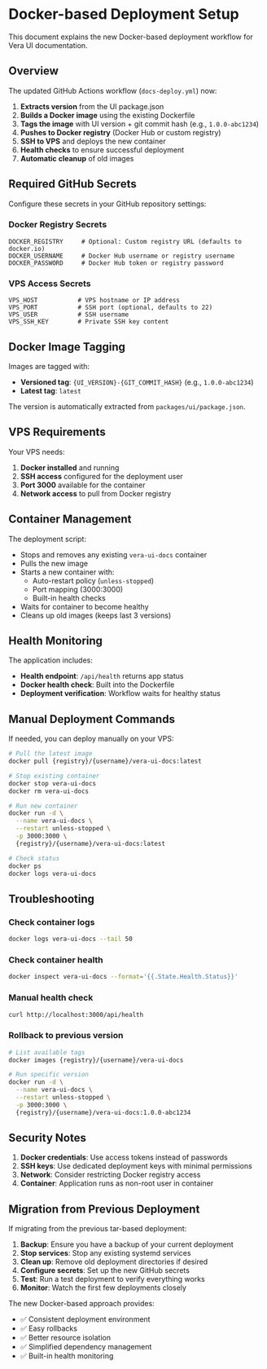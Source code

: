 # Docker-based Deployment Setup

This document explains the new Docker-based deployment workflow for Vera UI documentation.

## Overview

The updated GitHub Actions workflow (`docs-deploy.yml`) now:

1. **Extracts version** from the UI package.json
2. **Builds a Docker image** using the existing Dockerfile
3. **Tags the image** with UI version + git commit hash (e.g., `1.0.0-abc1234`)
4. **Pushes to Docker registry** (Docker Hub or custom registry)
5. **SSH to VPS** and deploys the new container
6. **Health checks** to ensure successful deployment
7. **Automatic cleanup** of old images

## Required GitHub Secrets

Configure these secrets in your GitHub repository settings:

### Docker Registry Secrets

```
DOCKER_REGISTRY     # Optional: Custom registry URL (defaults to docker.io)
DOCKER_USERNAME     # Docker Hub username or registry username
DOCKER_PASSWORD     # Docker Hub token or registry password
```

### VPS Access Secrets

```
VPS_HOST           # VPS hostname or IP address
VPS_PORT           # SSH port (optional, defaults to 22)
VPS_USER           # SSH username
VPS_SSH_KEY        # Private SSH key content
```

## Docker Image Tagging

Images are tagged with:

- **Versioned tag**: `{UI_VERSION}-{GIT_COMMIT_HASH}` (e.g., `1.0.0-abc1234`)
- **Latest tag**: `latest`

The version is automatically extracted from `packages/ui/package.json`.

## VPS Requirements

Your VPS needs:

1. **Docker installed** and running
2. **SSH access** configured for the deployment user
3. **Port 3000** available for the container
4. **Network access** to pull from Docker registry

## Container Management

The deployment script:

- Stops and removes any existing `vera-ui-docs` container
- Pulls the new image
- Starts a new container with:
  - Auto-restart policy (`unless-stopped`)
  - Port mapping (3000:3000)
  - Built-in health checks
- Waits for container to become healthy
- Cleans up old images (keeps last 3 versions)

## Health Monitoring

The application includes:

- **Health endpoint**: `/api/health` returns app status
- **Docker health check**: Built into the Dockerfile
- **Deployment verification**: Workflow waits for healthy status

## Manual Deployment Commands

If needed, you can deploy manually on your VPS:

```bash
# Pull the latest image
docker pull {registry}/{username}/vera-ui-docs:latest

# Stop existing container
docker stop vera-ui-docs
docker rm vera-ui-docs

# Run new container
docker run -d \
  --name vera-ui-docs \
  --restart unless-stopped \
  -p 3000:3000 \
  {registry}/{username}/vera-ui-docs:latest

# Check status
docker ps
docker logs vera-ui-docs
```

## Troubleshooting

### Check container logs

```bash
docker logs vera-ui-docs --tail 50
```

### Check container health

```bash
docker inspect vera-ui-docs --format='{{.State.Health.Status}}'
```

### Manual health check

```bash
curl http://localhost:3000/api/health
```

### Rollback to previous version

```bash
# List available tags
docker images {registry}/{username}/vera-ui-docs

# Run specific version
docker run -d \
  --name vera-ui-docs \
  --restart unless-stopped \
  -p 3000:3000 \
  {registry}/{username}/vera-ui-docs:1.0.0-abc1234
```

## Security Notes

1. **Docker credentials**: Use access tokens instead of passwords
2. **SSH keys**: Use dedicated deployment keys with minimal permissions
3. **Network**: Consider restricting Docker registry access
4. **Container**: Application runs as non-root user in container

## Migration from Previous Deployment

If migrating from the previous tar-based deployment:

1. **Backup**: Ensure you have a backup of your current deployment
2. **Stop services**: Stop any existing systemd services
3. **Clean up**: Remove old deployment directories if desired
4. **Configure secrets**: Set up the new GitHub secrets
5. **Test**: Run a test deployment to verify everything works
6. **Monitor**: Watch the first few deployments closely

The new Docker-based approach provides:

- ✅ Consistent deployment environment
- ✅ Easy rollbacks
- ✅ Better resource isolation
- ✅ Simplified dependency management
- ✅ Built-in health monitoring

